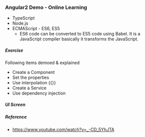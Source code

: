 
### Angular2 Demo - Online Learning 

* TypeScript
* Node.js
* ECMAScript - ES6, ES5
    * ES6 code can be converted to ES5 code using Babel. It is a JavaScript compiler basically it transforms the JavaScript.


##### Exercise

Following items demoed & explained 

* Create a Component
* Set the properties
* Use interpolation {{}}
* Create a Service 
* Use dependency injection


##### UI Screen 


##### Reference 

* https://www.youtube.com/watch?v=_-CD_5YhJTA